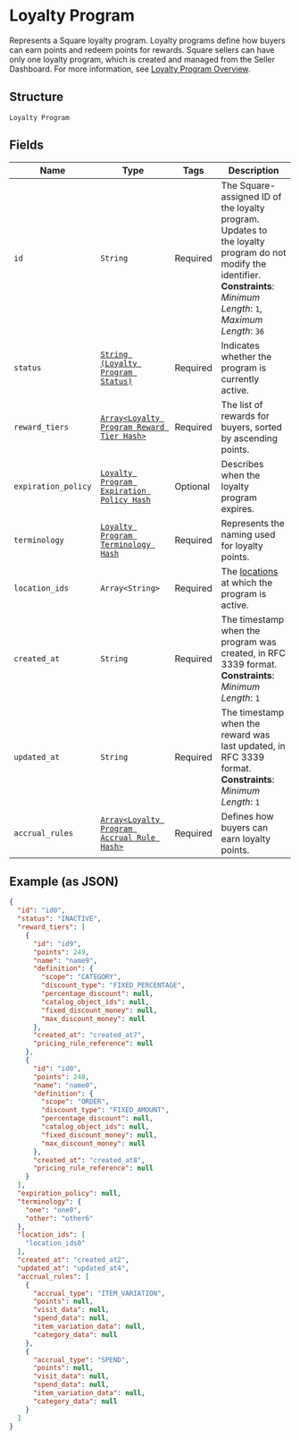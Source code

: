 
# Loyalty Program

Represents a Square loyalty program. Loyalty programs define how buyers can earn points and redeem points for rewards.
Square sellers can have only one loyalty program, which is created and managed from the Seller Dashboard.
For more information, see [Loyalty Program Overview](https://developer.squareup.com/docs/loyalty/overview).

## Structure

`Loyalty Program`

## Fields

| Name | Type | Tags | Description |
|  --- | --- | --- | --- |
| `id` | `String` | Required | The Square-assigned ID of the loyalty program. Updates to<br>the loyalty program do not modify the identifier.<br>**Constraints**: *Minimum Length*: `1`, *Maximum Length*: `36` |
| `status` | [`String (Loyalty Program Status)`](../../doc/models/loyalty-program-status.md) | Required | Indicates whether the program is currently active. |
| `reward_tiers` | [`Array<Loyalty Program Reward Tier Hash>`](../../doc/models/loyalty-program-reward-tier.md) | Required | The list of rewards for buyers, sorted by ascending points. |
| `expiration_policy` | [`Loyalty Program Expiration Policy Hash`](../../doc/models/loyalty-program-expiration-policy.md) | Optional | Describes when the loyalty program expires. |
| `terminology` | [`Loyalty Program Terminology Hash`](../../doc/models/loyalty-program-terminology.md) | Required | Represents the naming used for loyalty points. |
| `location_ids` | `Array<String>` | Required | The [locations](../../doc/models/location.md) at which the program is active. |
| `created_at` | `String` | Required | The timestamp when the program was created, in RFC 3339 format.<br>**Constraints**: *Minimum Length*: `1` |
| `updated_at` | `String` | Required | The timestamp when the reward was last updated, in RFC 3339 format.<br>**Constraints**: *Minimum Length*: `1` |
| `accrual_rules` | [`Array<Loyalty Program Accrual Rule Hash>`](../../doc/models/loyalty-program-accrual-rule.md) | Required | Defines how buyers can earn loyalty points. |

## Example (as JSON)

```json
{
  "id": "id0",
  "status": "INACTIVE",
  "reward_tiers": [
    {
      "id": "id9",
      "points": 249,
      "name": "name9",
      "definition": {
        "scope": "CATEGORY",
        "discount_type": "FIXED_PERCENTAGE",
        "percentage_discount": null,
        "catalog_object_ids": null,
        "fixed_discount_money": null,
        "max_discount_money": null
      },
      "created_at": "created_at7",
      "pricing_rule_reference": null
    },
    {
      "id": "id0",
      "points": 248,
      "name": "name0",
      "definition": {
        "scope": "ORDER",
        "discount_type": "FIXED_AMOUNT",
        "percentage_discount": null,
        "catalog_object_ids": null,
        "fixed_discount_money": null,
        "max_discount_money": null
      },
      "created_at": "created_at8",
      "pricing_rule_reference": null
    }
  ],
  "expiration_policy": null,
  "terminology": {
    "one": "one0",
    "other": "other6"
  },
  "location_ids": [
    "location_ids0"
  ],
  "created_at": "created_at2",
  "updated_at": "updated_at4",
  "accrual_rules": [
    {
      "accrual_type": "ITEM_VARIATION",
      "points": null,
      "visit_data": null,
      "spend_data": null,
      "item_variation_data": null,
      "category_data": null
    },
    {
      "accrual_type": "SPEND",
      "points": null,
      "visit_data": null,
      "spend_data": null,
      "item_variation_data": null,
      "category_data": null
    }
  ]
}
```


